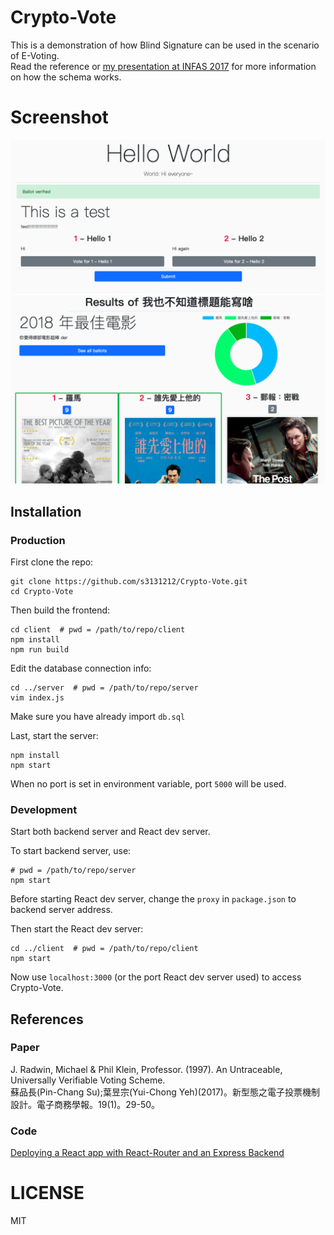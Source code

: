 # Crypto-Vote
This is a demonstration of how Blind Signature can be used in the scenario of E-Voting.  
Read the reference or [my presentation at INFAS 2017](https://www.slideshare.net/s3131212/ss-76836570) for more information on how the schema works.

# Screenshot
![Vote Page](screenshot1.png)
![Result Page](screenshot2.png)

## Installation
### Production
First clone the repo:  
```
git clone https://github.com/s3131212/Crypto-Vote.git
cd Crypto-Vote
```

Then build the frontend:
```
cd client  # pwd = /path/to/repo/client
npm install
npm run build
``` 

Edit the database connection info:
```
cd ../server  # pwd = /path/to/repo/server
vim index.js
```
Make sure you have already import `db.sql`

Last, start the server:  
```
npm install
npm start
```
When no port is set in environment variable, port `5000` will be used.

### Development
Start both backend server and React dev server.

To start backend server, use:
```
# pwd = /path/to/repo/server
npm start
```

Before starting React dev server, change the `proxy` in `package.json` to backend server address.

Then start the React dev server:
```
cd ../client  # pwd = /path/to/repo/client
npm start
```

Now use `localhost:3000` (or the port React dev server used) to access Crypto-Vote.  

## References
### Paper
J. Radwin, Michael & Phil Klein, Professor. (1997). An Untraceable, Universally Verifiable Voting Scheme.  
蘇品長(Pin-Chang Su);葉昱宗(Yui-Chong Yeh)(2017)。新型態之電子投票機制設計。電子商務學報。19(1)。29-50。

### Code
[Deploying a React app with React-Router and an Express Backend](https://dev.to/nburgess/creating-a-react-app-with-react-router-and-an-express-backend-33l3)

# LICENSE
MIT